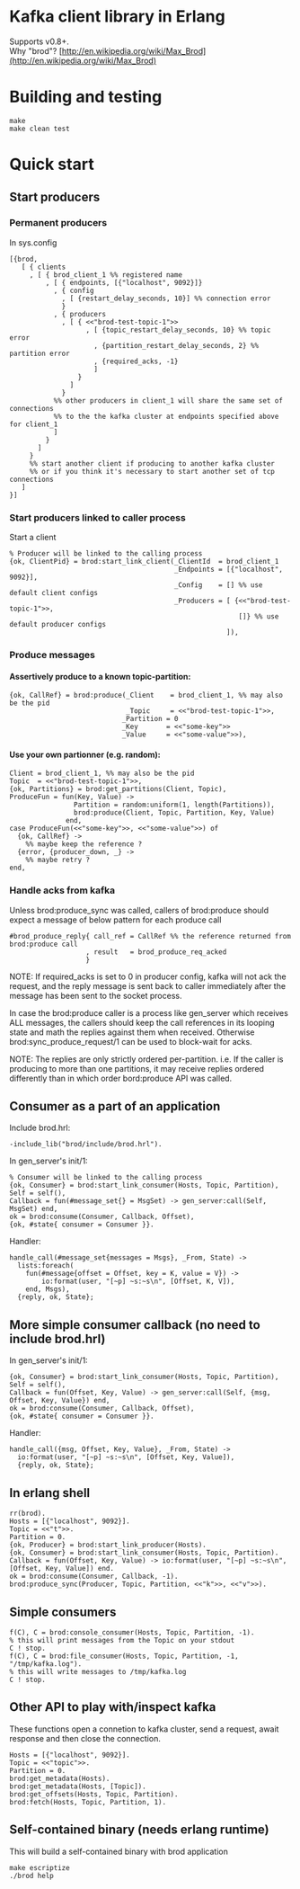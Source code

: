 # Kafka client library in Erlang
Supports v0.8+.  
Why "brod"? [http://en.wikipedia.org/wiki/Max_Brod](http://en.wikipedia.org/wiki/Max_Brod)

# Building and testing
    make
    make clean test

# Quick start

## Start producers

### Permanent producers

In sys.config

```
[{brod,
   [ { clients
     , [ { brod_client_1 %% registered name
         , [ { endpoints, [{"localhost", 9092}]}
           , { config
             , [ {restart_delay_seconds, 10}] %% connection error
             }
           , { producers
             , [ { <<"brod-test-topic-1">>
                   , [ {topic_restart_delay_seconds, 10} %% topic error
                     , {partition_restart_delay_seconds, 2} %% partition error
                     , {required_acks, -1}
                     ]
                 }
               ]
             }
           %% other producers in client_1 will share the same set of connections
           %% to the the kafka cluster at endpoints specified above for client_1
           ]
         }
       ]
     }
     %% start another client if producing to another kafka cluster
     %% or if you think it's necessary to start another set of tcp connections
   ]
}]
```

### Start producers linked to caller process

Start a client

    % Producer will be linked to the calling process
    {ok, ClientPid} = brod:start_link_client(_ClientId  = brod_client_1
                                             _Endpoints = [{"localhost", 9092}],
                                             _Config    = [] %% use default client configs
                                             _Producers = [ {<<"brod-test-topic-1">>,
                                                             []} %% use default producer configs
                                                          ]),

### Produce messages

#### Assertively produce to a known topic-partition:

    {ok, CallRef} = brod:produce(_Client    = brod_client_1, %% may also be the pid
                                 _Topic     = <<"brod-test-topic-1">>,
                                _Partition = 0
                                _Key       = <<"some-key">>
                                _Value     = <<"some-value">>),

#### Use your own partionner (e.g. random):

    Client = brod_client_1, %% may also be the pid
    Topic  = <<"brod-test-topic-1">>,
    {ok, Partitions} = brod:get_partitions(Client, Topic),
    ProduceFun = fun(Key, Value) ->
                    Partition = random:uniform(1, length(Partitions)),
                    brod:produce(Client, Topic, Partition, Key, Value)
                  end,
    case ProduceFun(<<"some-key">>, <<"some-value">>) of
      {ok, CallRef} ->
        %% maybe keep the reference ?
      {error, {producer_down, _} ->
        %% maybe retry ?
    end,

### Handle acks from kafka

Unless brod:produce_sync was called, callers of brod:produce should expect a message of below pattern for each produce call

    #brod_produce_reply{ call_ref = CallRef %% the reference returned from brod:produce call
                       , result   = brod_produce_req_acked
                       }

NOTE: If required_acks is set to 0 in producer config, kafka will not ack the request, and the reply message is sent back to caller immediately after the message has been sent to the socket process.

In case the brod:produce caller is a process like gen_server which receives ALL messages,
the callers should keep the call references in its looping state and math the replies against them when received.
Otherwise brod:sync_produce_request/1 can be used to block-wait for acks.

NOTE: The replies are only strictly ordered per-partition. i.e. If the caller is producing to more than one partitions, it may receive replies ordered differently than in which order bord:produce API was called.

## Consumer as a part of an application

Include brod.hrl:

    -include_lib("brod/include/brod.hrl").

In gen_server's init/1:

    % Consumer will be linked to the calling process
    {ok, Consumer} = brod:start_link_consumer(Hosts, Topic, Partition),
    Self = self(),
    Callback = fun(#message_set{} = MsgSet) -> gen_server:call(Self, MsgSet) end,
    ok = brod:consume(Consumer, Callback, Offset),
    {ok, #state{ consumer = Consumer }}.

Handler:

    handle_call(#message_set{messages = Msgs}, _From, State) ->
      lists:foreach(
        fun(#message{offset = Offset, key = K, value = V}) ->
            io:format(user, "[~p] ~s:~s\n", [Offset, K, V]),
        end, Msgs),
      {reply, ok, State};

## More simple consumer callback (no need to include brod.hrl)

In gen_server's init/1:

    {ok, Consumer} = brod:start_link_consumer(Hosts, Topic, Partition),
    Self = self(),
    Callback = fun(Offset, Key, Value) -> gen_server:call(Self, {msg, Offset, Key, Value}) end,
    ok = brod:consume(Consumer, Callback, Offset),
    {ok, #state{ consumer = Consumer }}.

Handler:

    handle_call({msg, Offset, Key, Value}, _From, State) ->
      io:format(user, "[~p] ~s:~s\n", [Offset, Key, Value]),
      {reply, ok, State};

## In erlang shell
    rr(brod).
    Hosts = [{"localhost", 9092}].
    Topic = <<"t">>.
    Partition = 0.
    {ok, Producer} = brod:start_link_producer(Hosts).
    {ok, Consumer} = brod:start_link_consumer(Hosts, Topic, Partition).
    Callback = fun(Offset, Key, Value) -> io:format(user, "[~p] ~s:~s\n", [Offset, Key, Value]) end.
    ok = brod:consume(Consumer, Callback, -1).
    brod:produce_sync(Producer, Topic, Partition, <<"k">>, <<"v">>).

## Simple consumers
    f(C), C = brod:console_consumer(Hosts, Topic, Partition, -1).
    % this will print messages from the Topic on your stdout
    C ! stop.
    f(C), C = brod:file_consumer(Hosts, Topic, Partition, -1, "/tmp/kafka.log").
    % this will write messages to /tmp/kafka.log
    C ! stop.

## Other API to play with/inspect kafka
These functions open a connetion to kafka cluster, send a request,
await response and then close the connection.

    Hosts = [{"localhost", 9092}].
    Topic = <<"topic">>.
    Partition = 0.
    brod:get_metadata(Hosts).
    brod:get_metadata(Hosts, [Topic]).
    brod:get_offsets(Hosts, Topic, Partition).
    brod:fetch(Hosts, Topic, Partition, 1).

## Self-contained binary (needs erlang runtime)
This will build a self-contained binary with brod application

    make escriptize
    ./brod help
